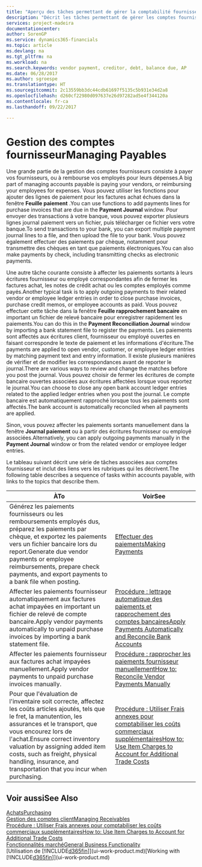 ```yaml
---
title: "Aperçu des tâches permettant de gérer la comptabilité fournisseur| Microsoft Docs"
description: "Décrit les tâches permettant de gérer les comptes fournisseur, par exemple, le paiement des créditeurs ou l'affectation de paiements sortants aux écritures pour fermer des factures ou des notes de crédit."
services: project-madeira
documentationcenter: 
author: SorenGP
ms.service: dynamics365-financials
ms.topic: article
ms.devlang: na
ms.tgt_pltfrm: na
ms.workload: na
ms.search.keywords: vendor payment, creditor, debt, balance due, AP
ms.date: 06/28/2017
ms.author: sgroespe
ms.translationtype: HT
ms.sourcegitcommit: 2c13559bb3dc44cdb61697f5135c5b931e34d2a8
ms.openlocfilehash: d260cf22980d097637e26d97282ad5e4f344120a
ms.contentlocale: fr-ca
ms.lasthandoff: 09/22/2017

---
```

# <a name="managing-payables"></a><span data-ttu-id="df796-103">Gestion des comptes fournisseur</span><span class="sxs-lookup"><span data-stu-id="df796-103">Managing Payables</span></span>
<span data-ttu-id="df796-104">Une grande partie de la gestion des comptes fournisseurs consiste à payer vos fournisseurs, ou à rembourse vos employés pour leurs dépenses.</span><span class="sxs-lookup"><span data-stu-id="df796-104">A big part of managing accounts payable is paying your vendors, or reimbursing your employees for expenses.</span></span> <span data-ttu-id="df796-105">Vous pouvez utiliser les fonctions pour ajouter des lignes de paiement pour les factures achat échues dans la fenêtre **Feuille paiement** .</span><span class="sxs-lookup"><span data-stu-id="df796-105">You can use functions to add payments lines for purchase invoices that are due in the **Payment Journal** window.</span></span> <span data-ttu-id="df796-106">Pour envoyer des transactions à votre banque, vous pouvez exporter plusieurs lignes journal paiement vers un fichier, puis télécharger ce fichier vers votre banque.</span><span class="sxs-lookup"><span data-stu-id="df796-106">To send transactions to your bank, you can export multiple payment journal lines to a file, and then upload the file to your bank.</span></span> <span data-ttu-id="df796-107">Vous pouvez également effectuer des paiements par chèque, notamment pour transmettre des chèques en tant que paiements électroniques.</span><span class="sxs-lookup"><span data-stu-id="df796-107">You can also make payments by check, including transmitting checks as electronic payments.</span></span>

<span data-ttu-id="df796-108">Une autre tâche courante consiste à affecter les paiements sortants à leurs écritures fournisseur ou employé correspondantes afin de fermer les factures achat, les notes de crédit achat ou les comptes employés comme payés.</span><span class="sxs-lookup"><span data-stu-id="df796-108">Another typical task is to apply outgoing payments to their related vendor or employee ledger entries in order to close purchase invoices, purchase credit memos, or employee accounts as paid.</span></span> <span data-ttu-id="df796-109">Vous pouvez effectuer cette tâche dans la fenêtre **Feuille rapprochement bancaire** en important un fichier de relevé bancaire pour enregistrer rapidement les paiements.</span><span class="sxs-lookup"><span data-stu-id="df796-109">You can do this in the **Payment Reconciliation Journal** window by importing a bank statement file to register the payments.</span></span> <span data-ttu-id="df796-110">Les paiements sont affectés aux écritures client, fournisseur ou employé ouvertes en faisant correspondre le texte de paiement et les informations d'écriture.</span><span class="sxs-lookup"><span data-stu-id="df796-110">The payments are applied to open vendor, customer, or employee ledger entries by matching payment text and entry information.</span></span> <span data-ttu-id="df796-111">Il existe plusieurs manières de vérifier et de modifier les correspondances avant de reporter le journal.</span><span class="sxs-lookup"><span data-stu-id="df796-111">There are various ways to review and change the matches before you post the journal.</span></span> <span data-ttu-id="df796-112">Vous pouvez choisir de fermer les écritures de compte bancaire ouvertes associées aux écritures affectées lorsque vous reportez le journal.</span><span class="sxs-lookup"><span data-stu-id="df796-112">You can choose to close any open bank account ledger entries related to the applied ledger entries when you post the journal.</span></span> <span data-ttu-id="df796-113">Le compte bancaire est automatiquement rapproché lorsque tous les paiements sont affectés.</span><span class="sxs-lookup"><span data-stu-id="df796-113">The bank account is automatically reconciled when all payments are applied.</span></span>

<span data-ttu-id="df796-114">Sinon, vous pouvez affecter les paiements sortants manuellement dans la fenêtre **Journal paiement** ou à partir des écritures fournisseur ou employé associées.</span><span class="sxs-lookup"><span data-stu-id="df796-114">Alternatively, you can apply outgoing payments manually in the **Payment Journal** window or from the related vendor or employee ledger entries.</span></span>

<span data-ttu-id="df796-115">Le tableau suivant décrit une série de tâches associées aux comptes fournisseur et inclut des liens vers les rubriques qui les décrivent.</span><span class="sxs-lookup"><span data-stu-id="df796-115">The following table describes a sequence of tasks within accounts payable, with links to the topics that describe them.</span></span>

| <span data-ttu-id="df796-116">À</span><span class="sxs-lookup"><span data-stu-id="df796-116">To</span></span> | <span data-ttu-id="df796-117">Voir</span><span class="sxs-lookup"><span data-stu-id="df796-117">See</span></span> |
| --- | --- |
| <span data-ttu-id="df796-118">Générez les paiements fournisseurs ou les remboursements employés dus, préparez les paiements par chèque, et exportez les paiements vers un fichier bancaire lors du report.</span><span class="sxs-lookup"><span data-stu-id="df796-118">Generate due vendor payments or employee reimbursements, prepare check payments, and export payments to a bank file when posting.</span></span> |[<span data-ttu-id="df796-119">Effectuer des paiements</span><span class="sxs-lookup"><span data-stu-id="df796-119">Making Payments</span></span>](payables-make-payments.md) |
| <span data-ttu-id="df796-120">Affecter les paiements fournisseur automatiquement aux factures achat impayées en important un fichier de relevé de compte bancaire.</span><span class="sxs-lookup"><span data-stu-id="df796-120">Apply vendor payments automatically to unpaid purchase invoices by importing a bank statement file.</span></span> |[<span data-ttu-id="df796-121">Procédure : lettrage automatique des paiements et rapprochement des comptes bancaires</span><span class="sxs-lookup"><span data-stu-id="df796-121">Apply Payments Automatically and Reconcile Bank Accounts</span></span>](receivables-apply-payments-auto-reconcile-bank-accounts.md) |
| <span data-ttu-id="df796-122">Affecter les paiements fournisseur aux factures achat impayées manuellement.</span><span class="sxs-lookup"><span data-stu-id="df796-122">Apply vendor payments to unpaid purchase invoices manually.</span></span> |[<span data-ttu-id="df796-123">Procédure : rapprocher les paiements fournisseur manuellement</span><span class="sxs-lookup"><span data-stu-id="df796-123">How to: Reconcile Vendor Payments Manually</span></span>](payables-how-apply-purchase-transactions-manually.md) |
|<span data-ttu-id="df796-124">Pour que l'évaluation de l'inventaire soit correcte, affectez les coûts articles ajoutés, tels que le fret, la manutention, les assurances et le transport, que vous encourez lors de l'achat.</span><span class="sxs-lookup"><span data-stu-id="df796-124">Ensure correct inventory valuation by assigning added item costs, such as freight, physical handling, insurance, and transportation that you incur when purchasing.</span></span>|[<span data-ttu-id="df796-125">Procédure : Utiliser Frais annexes pour comptabiliser les coûts commerciaux supplémentaires</span><span class="sxs-lookup"><span data-stu-id="df796-125">How to: Use Item Charges to Account for Additional Trade Costs</span></span>](payables-how-assign-item-charges.md)|

## <a name="see-also"></a><span data-ttu-id="df796-126">Voir aussi</span><span class="sxs-lookup"><span data-stu-id="df796-126">See Also</span></span>
[<span data-ttu-id="df796-127">Achats</span><span class="sxs-lookup"><span data-stu-id="df796-127">Purchasing</span></span>](purchasing-manage-purchasing.md)  
[<span data-ttu-id="df796-128">Gestion des comptes client</span><span class="sxs-lookup"><span data-stu-id="df796-128">Managing Receivables</span></span>](receivables-manage-receivables.md)  
[<span data-ttu-id="df796-129">Procédure : Utiliser Frais annexes pour comptabiliser les coûts commerciaux supplémentaires</span><span class="sxs-lookup"><span data-stu-id="df796-129">How to: Use Item Charges to Account for Additional Trade Costs</span></span>](payables-how-assign-item-charges.md)  
[<span data-ttu-id="df796-130">Fonctionnalités marché</span><span class="sxs-lookup"><span data-stu-id="df796-130">General Business Functionality</span></span>](ui-across-business-areas.md)  
<span data-ttu-id="df796-131">[Utilisation de [!INCLUDE[d365fin](includes/d365fin_md.md)]](ui-work-product.md)</span><span class="sxs-lookup"><span data-stu-id="df796-131">[Working with [!INCLUDE[d365fin](includes/d365fin_md.md)]](ui-work-product.md)</span></span>

